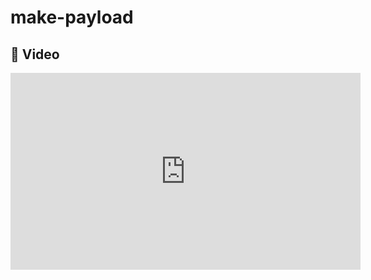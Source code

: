 # make-payload
## 🎥 Video
<html><body><iframe width="560" height="315" src="https://www.youtube.com/embed/fDKE5e4L5CM" title="YouTube video player" frameborder="0" allow="accelerometer; autoplay; clipboard-write; encrypted-media; gyroscope; picture-in-picture" allowfullscreen></iframe></body></html>

